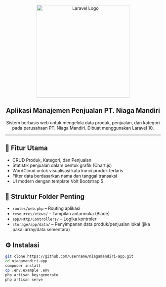<p align="center">
  <img src="https://raw.githubusercontent.com/laravel/art/master/logo-lockup/5%20SVG/2%20CMYK/1%20Full%20Color/laravel-logolockup-cmyk-red.svg" width="300" alt="Laravel Logo">
</p>

<h2 align="center">Aplikasi Manajemen Penjualan PT. Niaga Mandiri</h2>

<p align="center">
  Sistem berbasis web untuk mengelola data produk, penjualan, dan kategori pada perusahaan PT. Niaga Mandiri. Dibuat menggunakan Laravel 10.
</p>

---

## 🚀 Fitur Utama

- CRUD Produk, Kategori, dan Penjualan
- Statistik penjualan dalam bentuk grafik (Chart.js)
- WordCloud untuk visualisasi kata kunci produk terlaris
- Filter data berdasarkan nama dan tanggal transaksi
- UI modern dengan template Volt Bootstrap 5

## 📁 Struktur Folder Penting

- `routes/web.php` – Routing aplikasi
- `resources/views/` – Tampilan antarmuka (Blade)
- `app/Http/Controllers/` – Logika kontroler
- `storage/app/data/` – Penyimpanan data produk/penjualan lokal (jika pakai array/data sementara)

## ⚙️ Instalasi

```bash
git clone https://github.com/username/niagamandiri-app.git
cd niagamandiri-app
composer install
cp .env.example .env
php artisan key:generate
php artisan serve
